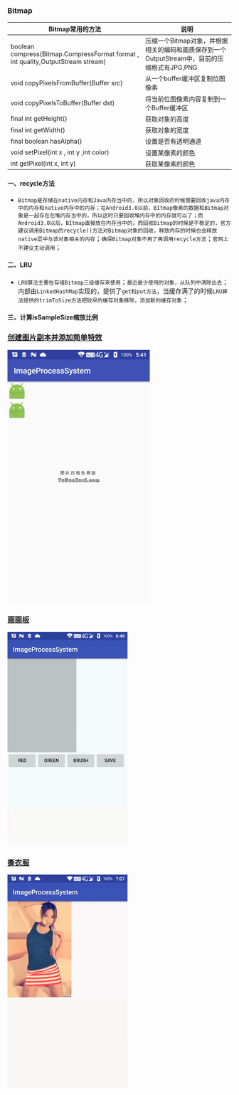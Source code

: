 ### Bitmap

|Bitmap常用的方法|说明|
|------|------|
|boolean compress(Bitmap.CompressFormat format , int quality,OutputStream stream)|压缩一个Bitmap对象，并根据相关的编码和画质保存到一个OutputStream中，目前的压缩格式有JPG,PNG|
|void copyPixelsFromBuffer(Buffer src)|从一个buffer缓冲区复制位图像素|
|void copyPixelsToBuffer(Buffer dst)|将当前位图像素内容复制到一个Buffer缓冲区|
|final int getHeight()|获取对象的高度|
|final int getWidth()|获取对象的宽度|
|final boolean hasAlpha()|设置是否有透明通道|
|void setPixel(int x , int y ,int color)|设置某像素的颜色|
|int getPixel(int x, int y)|获取某像素的颜色|

#### 一、recycle方法
+ `Bitmap是存储在native内存和Java内存当中的，所以对象回收的时候需要回收java内存中的内存和native内存中的内存；在Android3.0以前，BItmap像素的数据和Bitmap对象是一起存在在堆内存当中的，所以这时只要回收堆内存中的内存就可以了；而Android3.0以后，BItmap直接放在内存当中的，而回收Bitmap的时候是不稳定的，官方建议调用Bitmap的recycle()方法对Bitmap对象的回收，释放内存的时候也会释放native层中与该对象相关的内存`；`确保Bitmap对象不用了再调用recycle方法`；`官网上不建议主动调用`；
#### 二、LRU
+ `LRU算法主要在存储Bitmap三级缓存来使用`；`最近最少使用的对象，从队列中清除出去`；内部由`LinkedHashMap`实现的，提供了`get和put方法`，当缓存满了的时候`LRU算法提供的trimToSize方法把较早的缓存对象移除，添加新的缓存对象`；
#### 三、计算isSampleSize缩放比例

### [创建图片副本并添加简单特效](https://github.com/ningbaoqi/View/commit/ddc80446f38e874ce7f700af22268fa88e00eb44)
![image](https://github.com/ningbaoqi/View/blob/master/gif/pic1-29.jpg)
### [画画板](https://github.com/ningbaoqi/View/commit/4c140b1409c6b1b2e2bfb2ecff882ae60d39b1b1)
![image](https://github.com/ningbaoqi/View/blob/master/gif/pic1-30.jpg)
### [撕衣服](https://github.com/ningbaoqi/View/commit/b1edb672bc3487564a1b0f280425a07c9e8edbcb)
![image](https://github.com/ningbaoqi/View/blob/master/gif/pic1-31.jpg)
